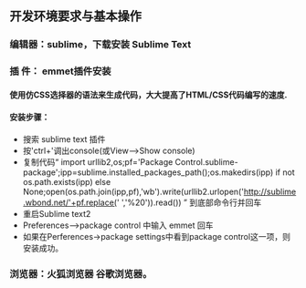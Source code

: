 ## 开发环境要求与基本操作
### 编辑器：sublime，下载安装 Sublime Text
### 插 件： emmet插件安装
#### 使用仿CSS选择器的语法来生成代码，大大提高了HTML/CSS代码编写的速度.

#### 安装步骤：

+ 搜索 sublime text 插件
+ 按'ctrl+'调出console(或View-->Show console)
+ 复制代码“ import urllib2,os;pf='Package Control.sublime-package';ipp=sublime.installed_packages_path();os.makedirs(ipp) if not os.path.exists(ipp) else None;open(os.path.join(ipp,pf),'wb').write(urllib2.urlopen('http://sublime.wbond.net/'+pf.replace(' ','%20')).read()) ” 到底部命令行并回车
+ 重启Sublime text2
+ Preferences-->package control 中输入 emmet 回车
+ 如果在Perferences->package settings中看到package control这一项，则安装成功。

### 浏览器：火狐浏览器 谷歌浏览器。